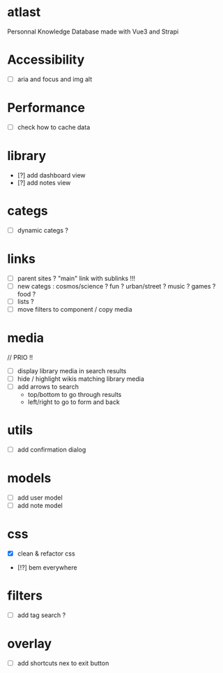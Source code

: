 # atlast
Personnal Knowledge Database made with Vue3 and Strapi

# Accessibility
- [ ] aria and focus and img alt

# Performance
- [ ] check how to cache data

# library
- [?] add dashboard view
- [?] add notes view

# categs
- [ ] dynamic categs ?

# links
- [ ] parent sites ? "main" link with sublinks !!!
- [ ] new categs : cosmos/science ? fun ? urban/street ? music ? games ? food ?
- [ ] lists ?
- [ ] move filters to component / copy media

# media
// PRIO !!
- [ ] display library media in search results
- [ ] hide / highlight wikis matching library media
- [ ] add arrows to search
  - top/bottom to go through results
  - left/right to go to form and back

# utils
- [ ] add confirmation dialog

# models
- [ ] add user model
- [ ] add note model

# css
- [x] clean & refactor css
- [!?] bem everywhere

# filters
- [ ] add tag search ?

# overlay
- [ ] add shortcuts nex to exit button
